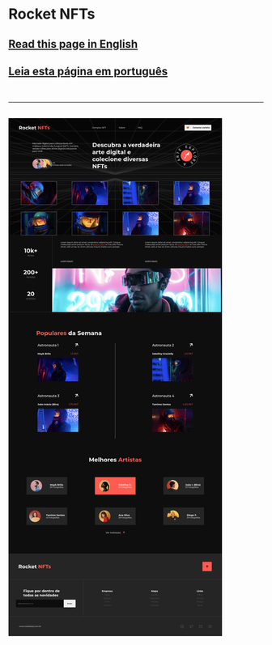# Rocket NFTs

## [Read this page in English](https://github.com/VTramon/Rocket-NFTs/blob/main/README-en.md)

## [Leia esta página em português](https://github.com/VTramon/Rocket-NFTs/blob/main/README-pt.md)

<br/>

---

<br/>

<img src='./public/MD/website.png' />
